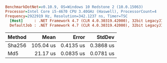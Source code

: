 ``` ini

BenchmarkDotNet=v0.10.9, OS=Windows 10 Redstone 2 (10.0.15063)
Processor=Intel Core i5-4670 CPU 3.40GHz (Haswell), ProcessorCount=4
Frequency=2922919 Hz, Resolution=342.1237 ns, Timer=TSC
  [Host]     : .NET Framework 4.7 (CLR 4.0.30319.42000), 32bit LegacyJIT-v4.7.2102.0
  DefaultJob : .NET Framework 4.7 (CLR 4.0.30319.42000), 32bit LegacyJIT-v4.7.2102.0


```
 | Method |      Mean |     Error |    StdDev |
 |------- |----------:|----------:|----------:|
 | Sha256 | 105.04 us | 0.4135 us | 0.3868 us |
 |    Md5 |  21.17 us | 0.0835 us | 0.0781 us |
